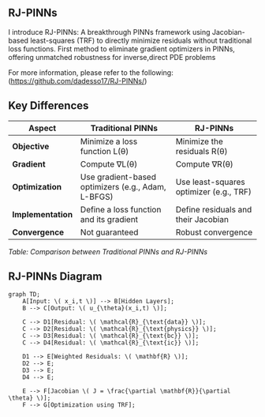 ## RJ-PINNs
I introduce RJ-PINNs: A breakthrough PINNs framework using Jacobian-based least-squares (TRF) to directly minimize residuals without traditional loss functions. First method to eliminate gradient optimizers in PINNs, offering unmatched robustness for inverse,direct PDE problems 


For more information, please refer to the following:(https://github.com/dadesso17/RJ-PINNs/)

## Key Differences

| Aspect         | Traditional PINNs                         | RJ-PINNs                               |
|--------------|--------------------------------|--------------------------------|
| **Objective** | Minimize a loss function L(θ) | Minimize the residuals R(θ) |
| **Gradient** | Compute ∇L(θ) | Compute ∇R(θ) |
| **Optimization** | Use gradient-based optimizers (e.g., Adam, L-BFGS) | Use least-squares optimizer (e.g., TRF) |
| **Implementation** | Define a loss function and its gradient | Define residuals and their Jacobian |
| **Convergence** | Not guaranteed | Robust convergence |

*Table: Comparison between Traditional PINNs and RJ-PINNs*



## RJ-PINNs Diagram

```mermaid
graph TD;
    A[Input: \( x_i,t \)] --> B[Hidden Layers];
    B --> C[Output: \( u_{\theta}(x_i,t) \)];
    
    C --> D1[Residual: \( \mathcal{R}_{\text{data}} \)];
    C --> D2[Residual: \( \mathcal{R}_{\text{physics}} \)];
    C --> D3[Residual: \( \mathcal{R}_{\text{bc}} \)];
    C --> D4[Residual: \( \mathcal{R}_{\text{ic}} \)];

    D1 --> E[Weighted Residuals: \( \mathbf{R} \)];
    D2 --> E;
    D3 --> E;
    D4 --> E;

    E --> F[Jacobian \( J = \frac{\partial \mathbf{R}}{\partial \theta} \)];
    F --> G[Optimization using TRF];
